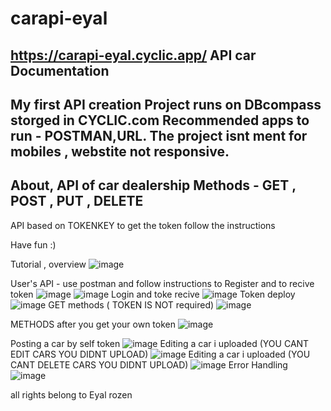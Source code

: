 # carapi-eyal
https://carapi-eyal.cyclic.app/
API car Documentation
--------------------------
My first API creation 
Project runs on DBcompass storged in CYCLIC.com
Recommended apps to run - POSTMAN,URL.
The project isnt ment for mobiles , webstite not responsive.
--------------------------
About,
API of car dealership
Methods - GET , POST , PUT , DELETE
-------------------------
API based on TOKENKEY 
to get the token follow the instructions

Have fun :)

Tutorial , overview
![image](https://user-images.githubusercontent.com/30974785/233782841-13e32087-44a9-4864-8f27-67d4dd66b0d1.png)

User's API - use postman and follow instructions to Register and to recive token
![image](https://user-images.githubusercontent.com/30974785/233782926-39317a8b-8594-4d63-b0a2-20e875644bf4.png)
![image](https://user-images.githubusercontent.com/30974785/233783101-5defb564-1fdc-4bbb-ba17-ac93a643aaac.png)
Login and toke recive
![image](https://user-images.githubusercontent.com/30974785/233783248-8fbbafb9-ec54-438b-9ca3-b9155c98c9cf.png)
Token deploy
![image](https://user-images.githubusercontent.com/30974785/233783277-bd4a4c23-c0e7-4aef-b0d2-f49a0e7c95b5.png)
GET methods ( TOKEN IS NOT required)
![image](https://user-images.githubusercontent.com/30974785/233783757-77745698-79db-4490-ab9c-b5e7f9101edb.png)

METHODS after you get your own token
![image](https://user-images.githubusercontent.com/30974785/233783677-4a70a496-6123-477f-b7bc-787b154f608f.png)

Posting a car by self token
![image](https://user-images.githubusercontent.com/30974785/233783371-2351a407-c910-4c26-b7a1-bb9f507f6587.png)
Editing a car i uploaded (YOU CANT EDIT CARS YOU DIDNT UPLOAD)
![image](https://user-images.githubusercontent.com/30974785/233783473-c65d1a5d-5032-4b33-b661-3ea31423575d.png)
Editing a car i uploaded (YOU CANT DELETE CARS YOU DIDNT UPLOAD)
![image](https://user-images.githubusercontent.com/30974785/233783513-516b93c3-b27d-47d9-bdb4-440694129d1b.png)
Error Handling
![image](https://user-images.githubusercontent.com/30974785/233783779-a1a12c3f-d251-4ad7-b29c-1f0bf7a911d5.png)






all rights belong to Eyal rozen
